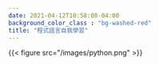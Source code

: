 ```yaml
---
date: 2021-04-12T10:58:08-04:00
background_color_class : "bg-washed-red"
title: "程式語言自我學習"
---
```

{{< figure src="/images/python.png" >}}
